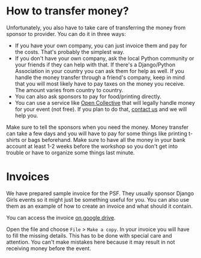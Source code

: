 # How to transfer money?

Unfortunately, you also have to take care of transferring the money from sponsor to provider. You can do it in three ways:

- If you have your own company, you can just invoice them and pay for the costs. That's probably the simplest way.
- If you don't have your own company, ask the local Python community or your friends if they can help with that. If there's a Django/Python Association in your country you can ask them for help as well. If you handle the money transfer through a friend's company, keep in mind that you will most likely have to pay taxes on the money you receive. The amount varies from country to country.
- You can also ask sponsors to pay for food/printing directly.
- You can use a service like [Open Collective](https://opencollective.com/) that will legally handle money for your event (not free). If you plan to do that, [contact us](mailto:hello@djangogirls.org) and we will help you.

Make sure to tell the sponsors when you need the money. Money transfer can take a few days and you will have to pay for some things like printing t-shirts or bags beforehand. Make sure to have all the money in your bank account at least 1-2 weeks before the workshop so you don't get into trouble or have to organize some things last minute.

# Invoices

We have prepared sample invoice for the PSF. They usually sponsor Django Girls events so it might just be something useful for you. You can also use them as an example of how to create an invoice and what should it contain.

You can access the invoice [on google drive](https://drive.google.com/folderview?id=0Bxl42ERX5iVAfjM0SWtlaC0xaHd1cUZDWXdCajVxdW9FVmhLd2pQTHdnazVWa01fN1pvOXc&usp=sharing).

Open the file and choose `File` > `Make a copy`. In your invoice you will have to fill the missing details. This has to be done with special care and attention. You can't make mistakes here because it may result in not receiving money before the event.
